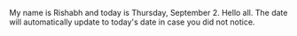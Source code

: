 My name is Rishabh and today is Thursday, September 2. Hello all. The date will automatically update to today's date in case you did not notice.
